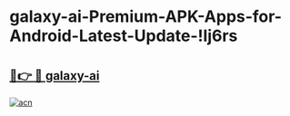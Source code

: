 # galaxy-ai-Premium-APK-Apps-for-Android-Latest-Update-!lj6rs

# <h2><a href="https://doqopv.esa.edu.pl?title=galaxy-ai&ref=lj6rs">🔗👉 🔴 galaxy-ai</a></h2>

[![acn](https://github.com/user-attachments/assets/0f9c940e-d8b0-45ae-aac7-cd30a18b3e1c)](https://doqopv.esa.edu.pl?title=galaxy-ai&ref=lj6rs)

